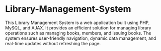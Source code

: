 # Library-Management-System

This Library Management System is a web application built using PHP, MySQL, and AJAX. It provides an efficient solution for managing library operations such as managing books, members, and issuing books. The system ensures user-friendly navigation, dynamic data management, and real-time updates without refreshing the page.
